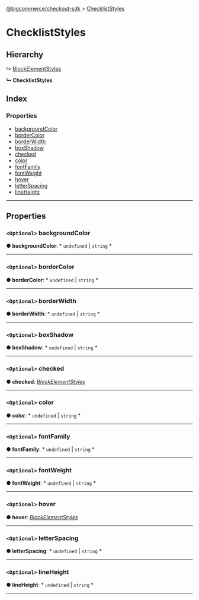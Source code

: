 [@bigcommerce/checkout-sdk](../README.md) > [ChecklistStyles](../interfaces/checkliststyles.md)

# ChecklistStyles

## Hierarchy

↳  [BlockElementStyles](blockelementstyles.md)

**↳ ChecklistStyles**

## Index

### Properties

* [backgroundColor](checkliststyles.md#backgroundcolor)
* [borderColor](checkliststyles.md#bordercolor)
* [borderWidth](checkliststyles.md#borderwidth)
* [boxShadow](checkliststyles.md#boxshadow)
* [checked](checkliststyles.md#checked)
* [color](checkliststyles.md#color)
* [fontFamily](checkliststyles.md#fontfamily)
* [fontWeight](checkliststyles.md#fontweight)
* [hover](checkliststyles.md#hover)
* [letterSpacing](checkliststyles.md#letterspacing)
* [lineHeight](checkliststyles.md#lineheight)

---

## Properties

<a id="backgroundcolor"></a>

### `<Optional>` backgroundColor

**● backgroundColor**: * `undefined` &#124; `string`
*

___
<a id="bordercolor"></a>

### `<Optional>` borderColor

**● borderColor**: * `undefined` &#124; `string`
*

___
<a id="borderwidth"></a>

### `<Optional>` borderWidth

**● borderWidth**: * `undefined` &#124; `string`
*

___
<a id="boxshadow"></a>

### `<Optional>` boxShadow

**● boxShadow**: * `undefined` &#124; `string`
*

___
<a id="checked"></a>

### `<Optional>` checked

**● checked**: *[BlockElementStyles](blockelementstyles.md)*

___
<a id="color"></a>

### `<Optional>` color

**● color**: * `undefined` &#124; `string`
*

___
<a id="fontfamily"></a>

### `<Optional>` fontFamily

**● fontFamily**: * `undefined` &#124; `string`
*

___
<a id="fontweight"></a>

### `<Optional>` fontWeight

**● fontWeight**: * `undefined` &#124; `string`
*

___
<a id="hover"></a>

### `<Optional>` hover

**● hover**: *[BlockElementStyles](blockelementstyles.md)*

___
<a id="letterspacing"></a>

### `<Optional>` letterSpacing

**● letterSpacing**: * `undefined` &#124; `string`
*

___
<a id="lineheight"></a>

### `<Optional>` lineHeight

**● lineHeight**: * `undefined` &#124; `string`
*

___

